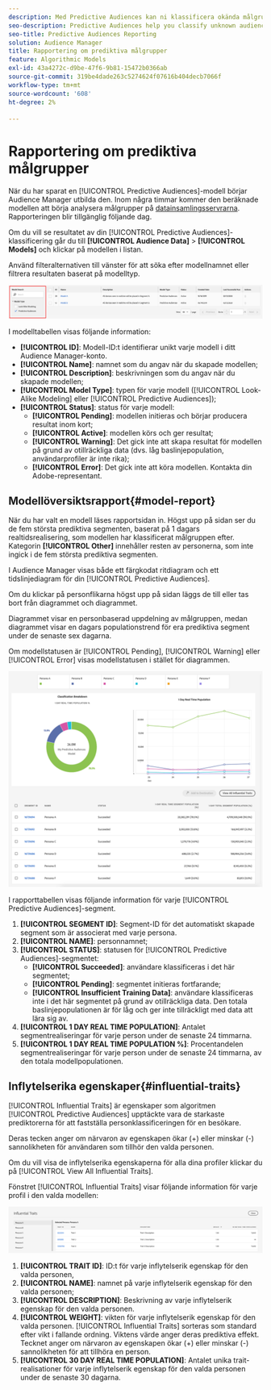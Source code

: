 ```yaml
---
description: Med Predictive Audiences kan ni klassificera okända målgrupper i distinkta personas i realtid med datavetenskap.
seo-description: Predictive Audiences help you classify unknown audiences into distinct personas in real-time, using data science.
seo-title: Predictive Audiences Reporting
solution: Audience Manager
title: Rapportering om prediktiva målgrupper
feature: Algorithmic Models
exl-id: 43a4272c-d9be-47f6-9b81-15472b0366ab
source-git-commit: 319be4dade263c5274624f07616b404decb7066f
workflow-type: tm+mt
source-wordcount: '608'
ht-degree: 2%

---
```


# Rapportering om prediktiva målgrupper

När du har sparat en [!UICONTROL Predictive Audiences]-modell börjar Audience Manager utbilda den. Inom några timmar kommer den beräknade modellen att börja analysera målgrupper på [datainsamlingsservrarna](https://experienceleague.adobe.com/docs/audience-manager/user-guide/reference/system-components/components-data-collection.html#dcs-pcs). Rapporteringen blir tillgänglig följande dag.

Om du vill se resultatet av din [!UICONTROL Predictive Audiences]-klassificering går du till **[!UICONTROL Audience Data]** > **[!UICONTROL Models]** och klickar på modellen i listan.

Använd filteralternativen till vänster för att söka efter modellnamnet eller filtrera resultaten baserat på modelltyp.

![prediktiv-audiences-filter](assets/predictive-audiences-filter-models.png)

I modelltabellen visas följande information:

* **[!UICONTROL ID]**: Modell-ID:t identifierar unikt varje modell i ditt Audience Manager-konto.
* **[!UICONTROL Name]**: namnet som du angav när du skapade modellen;
* **[!UICONTROL Description]**: beskrivningen som du angav när du skapade modellen;
* **[!UICONTROL Model Type]**: typen för varje modell ([!UICONTROL Look-Alike Modeling] eller [!UICONTROL Predictive Audiences]);
* **[!UICONTROL Status]**: status för varje modell:
   * **[!UICONTROL Pending]**: modellen initieras och börjar producera resultat inom kort;
   * **[!UICONTROL Active]**: modellen körs och ger resultat;
   * **[!UICONTROL Warning]**: Det gick inte att skapa resultat för modellen på grund av otillräckliga data (dvs. låg baslinjepopulation, användarprofiler är inte rika);
   * **[!UICONTROL Error]**: Det gick inte att köra modellen. Kontakta din Adobe-representant.

## Modellöversiktsrapport{#model-report}

När du har valt en modell läses rapportsidan in. Högst upp på sidan ser du de fem största prediktiva segmenten, baserat på 1 dagars realtidsrealisering, som modellen har klassificerat målgruppen efter. Kategorin **[!UICONTROL Other]** innehåller resten av personerna, som inte ingick i de fem största prediktiva segmenten.

I Audience Manager visas både ett färgkodat ritdiagram och ett tidslinjediagram för din [!UICONTROL Predictive Audiences].

Om du klickar på personflikarna högst upp på sidan läggs de till eller tas bort från diagrammet och diagrammet.

Diagrammet visar en personbaserad uppdelning av målgruppen, medan diagrammet visar en dagars populationstrend för era prediktiva segment under de senaste sex dagarna.

Om modellstatusen är [!UICONTROL Pending], [!UICONTROL Warning] eller [!UICONTROL Error] visas modellstatusen i stället för diagrammen.

![smart-persona-report](assets/predictive-audiences-report.png)

I rapporttabellen visas följande information för varje [!UICONTROL Predictive Audiences]-segment.

1. **[!UICONTROL SEGMENT ID]**: Segment-ID för det automatiskt skapade segment som är associerat med varje persona.
1. **[!UICONTROL NAME]**: personnamnet;
1. **[!UICONTROL STATUS]**: statusen för [!UICONTROL Predictive Audiences]-segmentet:
   * **[!UICONTROL Succeeded]**: användare klassificeras i det här segmentet;
   * **[!UICONTROL Pending]**: segmentet initieras fortfarande;
   * **[!UICONTROL Insufficient Training Data]**: användare klassificeras inte i det här segmentet på grund av otillräckliga data. Den totala baslinjepopulationen är för låg och ger inte tillräckligt med data att lära sig av.
1. **[!UICONTROL 1 DAY REAL TIME POPULATION]**: Antalet segmentrealiseringar för varje person under de senaste 24 timmarna.
1. **[!UICONTROL 1 DAY REAL TIME POPULATION %]**: Procentandelen segmentrealiseringar för varje person under de senaste 24 timmarna, av den totala modellpopulationen.

## Inflytelserika egenskaper{#influential-traits}

[!UICONTROL Influential Traits] är egenskaper som algoritmen [!UICONTROL Predictive Audiences] upptäckte vara de starkaste prediktorerna för att fastställa personklassificeringen för en besökare.

Deras tecken anger om närvaron av egenskapen ökar (+) eller minskar (-) sannolikheten för användaren som tillhör den valda personen.

Om du vill visa de inflytelserika egenskaperna för alla dina profiler klickar du på [!UICONTROL View All Influential Traits].

Fönstret [!UICONTROL Influential Traits] visar följande information för varje profil i den valda modellen:

![Inflytelserika egenskaper](assets/predictive-audiences-influential-traits.png)

1. **[!UICONTROL TRAIT ID]**: ID:t för varje inflytelserik egenskap för den valda personen,
1. **[!UICONTROL NAME]**: namnet på varje inflytelserik egenskap för den valda personen;
1. **[!UICONTROL DESCRIPTION]**: Beskrivning av varje inflytelserik egenskap för den valda personen.
1. **[!UICONTROL WEIGHT]**: vikten för varje inflytelserik egenskap för den valda personen. [!UICONTROL Influential Traits] sorteras som standard efter vikt i fallande ordning.  Viktens värde anger deras prediktiva effekt. Tecknet anger om närvaron av egenskapen ökar (+) eller minskar (-) sannolikheten för att tillhöra en person.
1. **[!UICONTROL 30 DAY REAL TIME POPULATION]**: Antalet unika trait-realisationer för varje inflytelserik egenskap för den valda personen under de senaste 30 dagarna.

